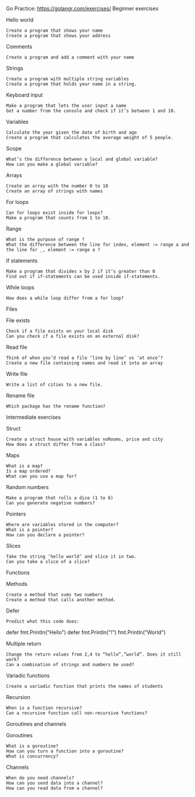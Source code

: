 Go Practice: https://golangr.com/exercises/
Beginner exercises

Hello world

    Create a program that shows your name
    Create a program that shows your address

Comments

    Create a program and add a comment with your name

Strings

    Create a program with multiple string variables
    Create a program that holds your name in a string.

Keyboard input

    Make a program that lets the user input a name
    Get a number from the console and check if it’s between 1 and 10.

Variables

    Calculate the year given the date of birth and age
    Create a program that calculates the average weight of 5 people.

Scope

    What’s the difference between a local and global variable?
    How can you make a global variable?

Arrays

    Create an array with the number 0 to 10
    Create an array of strings with names

For loops

    Can for loops exist inside for loops?
    Make a program that counts from 1 to 10.

Range

    What is the purpose of range ?
    What the difference between the line for index, element := range a and the line for _, element := range a ?

If statements

    Make a program that divides x by 2 if it’s greater than 0
    Find out if if-statements can be used inside if-statements.

While loops

    How does a while loop differ from a for loop?

Files

File exists

    Check if a file exists on your local disk
    Can you check if a file exists on an external disk?

Read file

    Think of when you’d read a file ‘line by line’ vs ‘at once’?
    Create a new file containing names and read it into an array

Write file

    Write a list of cities to a new file.

Rename file

    Which package has the rename function?

Intermediate exercises

Struct

    Create a struct house with variables noRooms, price and city
    How does a struct differ from a class?

Maps

    What is a map?
    Is a map ordered?
    What can you use a map for?

Random numbers

    Make a program that rolls a dice (1 to 6)
    Can you generate negative numbers?

Pointers

    Where are variables stored in the computer?
    What is a pointer?
    How can you declare a pointer?

Slices

    Take the string ‘hello world’ and slice it in two.
    Can you take a slice of a slice?

Functions

Methods

    Create a method that sums two numbers
    Create a method that calls another method.

Defer

    Predict what this code does:

defer fmt.Println("Hello")
defer fmt.Println("!")
fmt.Println("World")

Multiple return

    Change the return values from 2,4 to “hello”,”world”. Does it still work?
    Can a combination of strings and numbers be used?

Variadic functions

    Create a variadic function that prints the names of students

Recursion

    When is a function recursive?
    Can a recursive function call non-recursive functions?

Goroutines and channels

Goroutines

    What is a goroutine?
    How can you turn a function into a goroutine?
    What is concurrency?

Channels

    When do you need channels?
    How can you send data into a channel?
    How can you read data from a channel?
